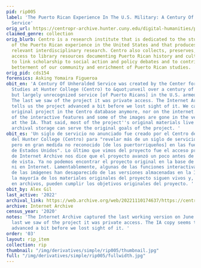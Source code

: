 ```yaml
---
pid: rip005
label: 'The Puerto Rican Experience In The U.S. Military: A Century Of Unheralded
  Service'
orig_url: https://centropr-archive.hunter.cuny.edu/digital-humanities/pr-military/puerto-rican-experience-us-military-century-unheralded-service
claimed_genre: collection
orig_blurb: Centro is a research institute that is dedicated to the study and interpretation
  of the Puerto Rican experience in the United States and that produces and disseminates
  relevant interdisciplinary research. Centro also collects, preserves, and provides
  access to library resources documenting Puerto Rican history and culture. We seek
  to link scholarship to social action and policy debates and to contribute to the
  betterment of our community and enrichment of Puerto Rican studies.
orig_pid: cds154
forensics: Asking Yomaira Figueroa
obit_en: 'A Century Of Unheralded Service was created by the Center for Puerto Rican
  Studies at Hunter College (Centro) to &quot;unveil over a century of dedicated,
  but largely unrecognized service [of Puerto Ricans] in the U.S. armed forces&quot;.
  The last we saw of the project it was private access. The Internet Archive version
  tells us the project advanced a bit before we lost sight of it. We cannot find the
  original project in the Centro database anymore, nor on the internet. Sadly, some
  of the interactive features and some of the images are gone in the versions stored
  at the IA. That said, most of the project''s original materials live on, and in
  archival storage can serve the original goals of the project. '
obit_es: 'Un siglo de servicio no anunciado fue creado por el Centro de Estudios Puertorriqueños
  del Hunter College (Centro) para "revelar más de un siglo de servicio dedicado,
  pero en gran medida no reconocido [de los puertorriqueños] en las fuerzas armadas
  de Estados Unidos". Lo último que vimos del proyecto fue el acceso privado. La versión
  de Internet Archive nos dice que el proyecto avanzó un poco antes de que lo perdiéramos
  de vista. Ya no podemos encontrar el proyecto original en la base de datos del Centro
  ni en Internet. Lamentablemente, algunas de las funciones interactivas y algunas
  de las imágenes han desaparecido de las versiones almacenadas en la IA. Dicho esto,
  la mayoría de los materiales originales del proyecto siguen vivos y, almacenados
  en archivos, pueden cumplir los objetivos originales del proyecto. '
obit_by: Alex Gil
last_active: '2022'
archival_link: https://web.archive.org/web/20221110174637/https://centropr-archive.hunter.cuny.edu/digital-humanities/pr-military/puerto-rican-experience-us-military-century-unheralded-service
archive: Internet Archive
census_year: '2020'
notes: 'The Internet Archive captured the last working version on June 24, 2023. The
  last we saw of the project it was private access. The IA copy seems the project
  advanced a bit before we lost sight of it. '
order: '03'
layout: rip_item
collection: rip
thumbnail: "/img/derivatives/simple/rip005/thumbnail.jpg"
full: "/img/derivatives/simple/rip005/fullwidth.jpg"
---
```

